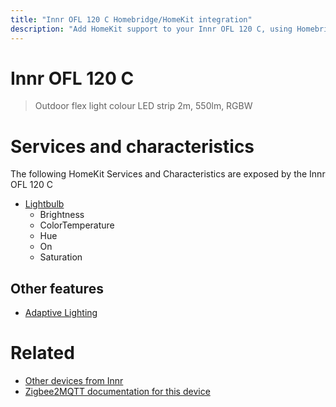 ```yaml
---
title: "Innr OFL 120 C Homebridge/HomeKit integration"
description: "Add HomeKit support to your Innr OFL 120 C, using Homebridge, Zigbee2MQTT and homebridge-z2m."
---
```

<!---
This file has been GENERATED using src/docgen/docgen.ts
DO NOT EDIT THIS FILE MANUALLY!
-->
# Innr OFL 120 C
> Outdoor flex light colour LED strip 2m, 550lm, RGBW


# Services and characteristics
The following HomeKit Services and Characteristics are exposed by
the Innr OFL 120 C

* [Lightbulb](../../light.md)
  * Brightness
  * ColorTemperature
  * Hue
  * On
  * Saturation


## Other features
* [Adaptive Lighting](../../light.md)


# Related
* [Other devices from Innr](../index.md#innr)
* [Zigbee2MQTT documentation for this device](https://www.zigbee2mqtt.io/devices/OFL_120_C.html)